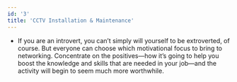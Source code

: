 ```yaml
---
id: '3'
title: 'CCTV Installation & Maintenance'
---
```


- If you are an introvert, you can’t simply will yourself to be extroverted, of course. But everyone can choose which motivational focus to bring to networking. Concentrate on the positives—how it’s going to help you boost the knowledge and skills that are needed in your job—and the activity will begin to seem much more worthwhile.
